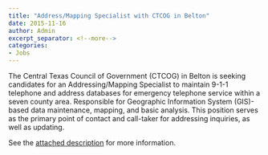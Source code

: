 ```yaml
---
title: "Address/Mapping Specialist with CTCOG in Belton"
date: 2015-11-16
author: Admin
excerpt_separator: <!--more-->
categories:
- Jobs
---
```


The Central Texas Council of Government (CTCOG) in Belton is seeking candidates for an Addressing/Mapping Specialist to maintain 9-1-1 telephone and address databases for emergency telephone service within a seven county area. <!--more-->Responsible for Geographic Information System (GIS)-based data maintenance, mapping, and basic analysis. This position serves as the primary point of contact and call-taker for addressing inquiries, as well as updating.

See the [attached description](https://drive.google.com/file/d/0B-8TC5jk7KXWUlV2WXc3MTViWXc/view?usp=sharing) for more information.

